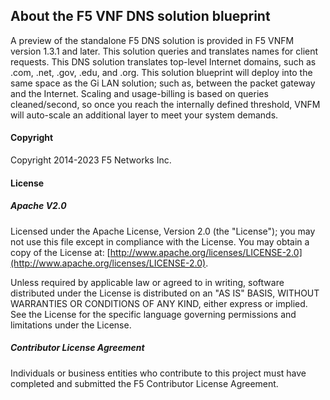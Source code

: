 ## About the F5 VNF DNS solution blueprint

A preview of the standalone F5 DNS solution is provided in F5 VNFM version 1.3.1 and later. This solution queries and translates names for client requests. This DNS solution translates top-level Internet domains, such as .com, .net, .gov, .edu, and .org. This solution blueprint will deploy into the same space as the Gi LAN solution; such as, between the packet gateway and the Internet. Scaling and usage-billing is based on queries cleaned/second, so once you reach the internally defined threshold, VNFM will auto-scale an additional layer to meet your system demands.

#### Copyright
Copyright 2014-2023 F5 Networks Inc.

#### License

##### Apache V2.0 
Licensed under the Apache License, Version 2.0 (the "License"); you may not use this file except in compliance with the License. You may obtain a copy of the License at: [http://www.apache.org/licenses/LICENSE-2.0](http://www.apache.org/licenses/LICENSE-2.0).

Unless required by applicable law or agreed to in writing, software distributed under the License is distributed on an "AS IS" BASIS, WITHOUT WARRANTIES OR CONDITIONS OF ANY KIND, either express or implied. See the License for the specific language governing permissions and limitations under the License.

##### Contributor License Agreement
Individuals or business entities who contribute to this project must have completed and submitted the F5 Contributor License Agreement.
